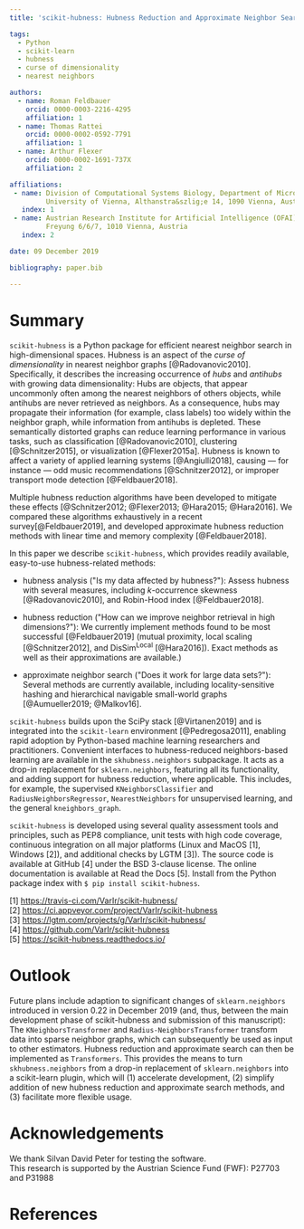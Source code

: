 ```yaml
---
title: 'scikit-hubness: Hubness Reduction and Approximate Neighbor Search'

tags:
  - Python
  - scikit-learn
  - hubness
  - curse of dimensionality
  - nearest neighbors

authors:
  - name: Roman Feldbauer
    orcid: 0000-0003-2216-4295
    affiliation: 1
  - name: Thomas Rattei
    orcid: 0000-0002-0592-7791
    affiliation: 1
  - name: Arthur Flexer
    orcid: 0000-0002-1691-737X
    affiliation: 2

affiliations:
 - name: Division of Computational Systems Biology, Department of Microbiology and Ecosystem Science,
         University of Vienna, Althanstra&szlig;e 14, 1090 Vienna, Austria
   index: 1
 - name: Austrian Research Institute for Artificial Intelligence (OFAI),
         Freyung 6/6/7, 1010 Vienna, Austria
   index: 2

date: 09 December 2019

bibliography: paper.bib

---
```


# Summary

``scikit-hubness`` is a Python package for efficient
nearest neighbor search in high-dimensional spaces.
Hubness is an aspect of the *curse of dimensionality*
in nearest neighbor graphs [@Radovanovic2010].
Specifically, it describes the increasing occurrence of *hubs*
and *antihubs* with growing data dimensionality:
Hubs are objects, that appear uncommonly often among the nearest neighbors
of others objects, while antihubs are never retrieved as neighbors.
As a consequence, hubs may propagate their information (for example, class labels)
too widely within the neighbor graph, while information from antihubs is depleted.
These semantically distorted graphs can reduce learning performance
in various tasks, such as
classification [@Radovanovic2010],
clustering [@Schnitzer2015],
or visualization [@Flexer2015a].
Hubness is known to affect a variety of applied learning systems [@Angiulli2018],
causing  &mdash; for instance  &mdash; odd music recommendations [@Schnitzer2012],
or improper transport mode detection [@Feldbauer2018].

Multiple hubness reduction algorithms have been developed to mitigate these
effects [@Schnitzer2012; @Flexer2013; @Hara2015; @Hara2016].
We compared these algorithms exhaustively in a recent survey[@Feldbauer2019],
and developed approximate hubness reduction methods with linear time
and memory complexity [@Feldbauer2018]. 

In this paper we describe ``scikit-hubness``, which
provides readily available, easy-to-use hubness-related methods:

- hubness analysis ("Is my data affected by hubness?"):
Assess hubness with several measures, including
*k*-occurrence skewness [@Radovanovic2010],
and Robin-Hood index [@Feldbauer2018].

- hubness reduction ("How can we improve neighbor retrieval in
high dimensions?"): We currently implement methods found to be
most successful [@Feldbauer2019]
(mutual proximity, local scaling [@Schnitzer2012],
and DisSim<sup>Local</sup> [@Hara2016]).
Exact methods as well as their approximations are available.)

- approximate neighbor search ("Does it work for large data sets?"):
Several methods are currently available, including
locality-sensitive hashing and hierarchical navigable small-world graphs
[@Aumueller2019; @Malkov16].


``scikit-hubness`` builds upon the SciPy stack [@Virtanen2019]
and is integrated into the ``scikit-learn`` environment [@Pedregosa2011],
enabling rapid adoption by Python-based machine learning
researchers and practitioners.
Convenient interfaces to hubness-reduced neighbors-based learning
are available in the ``skhubness.neighbors`` subpackage.
It acts as a drop-in replacement for ``sklearn.neighbors``,
featuring all its functionality, and adding support for hubness reduction,
where applicable. This includes, for example,
the supervised ``KNeighborsClassifier`` and ``RadiusNeighborsRegressor``,
``NearestNeighbors`` for unsupervised learning,
and the general ``kneighbors_graph``.

``scikit-hubness`` is developed using several quality assessment tools and principles,
such as PEP8 compliance, unit tests with high code coverage, continuous integration
on all major platforms
(Linux and MacOS [1],
Windows [2]),
and additional checks by LGTM [3]).
The source code is available at GitHub [4]
under the BSD 3-clause license.
The online documentation is available at Read the Docs [5].
Install from the Python package index
with ``$ pip install scikit-hubness``.

[1] https://travis-ci.com/VarIr/scikit-hubness/ <br>
[2] https://ci.appveyor.com/project/VarIr/scikit-hubness <br>
[3] https://lgtm.com/projects/g/VarIr/scikit-hubness/ <br>
[4] https://github.com/VarIr/scikit-hubness <br>
[5] https://scikit-hubness.readthedocs.io/

# Outlook

Future plans include adaption to significant changes of ``sklearn.neighbors``
introduced in version 0.22 in December 2019 (and, thus, between the main development
phase of scikit-hubness and submission of this manuscript):
The ``KNeighborsTransformer`` and ``Radius-NeighborsTransformer``
transform data into sparse neighbor graphs,
which can subsequently be used as input to other estimators.
Hubness reduction and approximate search can then be implemented as ``Transformers``.
This provides the means to turn ``skhubness.neighbors`` from a drop-in replacement
of ``sklearn.neighbors`` into a scikit-learn plugin,
which will (1) accelerate development, 
(2) simplify addition of new hubness reduction and approximate search methods, and
(3) facilitate more flexible usage.

[//]: # (https://github.com/scikit-learn/scikit-learn/pull/10482)

# Acknowledgements

We thank Silvan David Peter for testing the software.<br>
This research is supported by the Austrian Science Fund (FWF): P27703 and P31988

# References